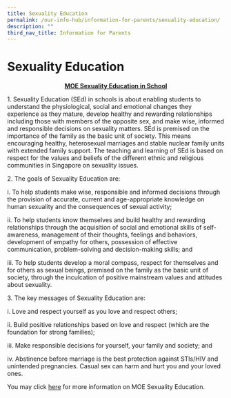 ```yaml
---
title: Sexuality Education
permalink: /our-info-hub/information-for-parents/sexuality-education/
description: ""
third_nav_title: Information for Parents
---
```

# Sexuality Education

<center><b><u>MOE Sexuality Education in School</u></b></center>

1\.  Sexuality Education (SEd) in schools is about enabling students to understand the physiological, social and emotional changes they experience as they mature, develop healthy and rewarding relationships including those with members of the opposite sex, and make wise, informed and responsible decisions on sexuality matters. SEd is premised on the importance of the family as the basic unit of society. This means encouraging healthy, heterosexual marriages and stable nuclear family units with extended family support. The teaching and learning of SEd is based on respect for the values and beliefs of the different ethnic and religious communities in Singapore on sexuality issues.


2\.  The goals of Sexuality Education are:

i\.  To help students make wise, responsible and informed decisions through the provision of accurate, current and age-appropriate knowledge on human sexuality and the consequences of sexual activity;

ii\.  To help students know themselves and build healthy and rewarding relationships through the acquisition of social and emotional skills of self-awareness, management of their thoughts, feelings and behaviors, development of empathy for others, possession of effective communication, problem-solving and decision-making skills; and

iii\.  To help students develop a moral compass, respect for themselves and for others as sexual beings, premised on the family as the basic unit of society, through the inculcation of positive mainstream values and attitudes about sexuality.

  

3\.  The key messages of Sexuality Education are:

i\.  Love and respect yourself as you love and respect others;

ii\.  Build positive relationships based on love and respect (which are the foundation for strong families);

iii\.  Make responsible decisions for yourself, your family and society; and

iv\.  Abstinence before marriage is the best protection against STIs/HIV and unintended pregnancies. Casual sex can harm and hurt you and your loved ones.

You may click <a href="https://www.moe.gov.sg/page%20not%20found?item=%2feducation%2fprogrammes%2fsocial-and-emotional-learning%2fsexuality-education&user=extranet%5cAnonymous&site=moe-website" target="_blank">here</a> for more information on MOE Sexuality Education.